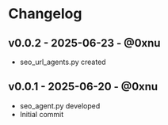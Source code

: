 # Changelog

## v0.0.2 - 2025-06-23 - @0xnu
* seo_url_agents.py created

## v0.0.1 - 2025-06-20 - @0xnu
* seo_agent.py developed
* Initial commit